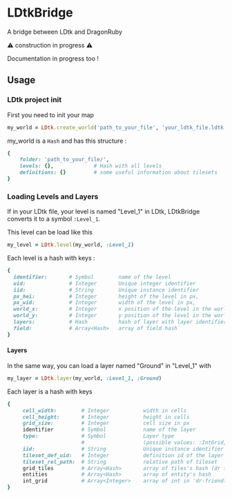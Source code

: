 # LDtkBridge
A bridge between LDtk and DragonRuby


⚠️  construction in progress ⚠️  

Documentation in progress too !


## Usage

### LDtk project init
First you need to init your map

```ruby
my_world = LDtk.create_world('path_to_your_file', 'your_ldtk_file.ldtk')
```
my_world is a `Hash` and has this structure :
```ruby
{
    folder: 'path_to_your_file/',
    levels: {},             # Hash with all levels
    definitions: {}         # some useful information about tilesets
}
```

### Loading Levels and Layers
If in your LDtk file, your level is named "Level_1" in LDtk, LDtkBridge converts it to a symbol `:Level_1`.

This level can be load like this

```ruby
my_level = LDtk.level(my_world, :Level_1)
```

Each level is a hash with keys :
```ruby
{
  identifier:       # Symbol        name of the level
  uid:              # Integer       Unique integer identifier
  iid:              # String        Unique instance identifier
  px_hei:           # Integer       height of the level in px,
  px_wid:           # Integer       width of the level in px,
  world_x:          # Integer       x position of the level in the world in px,
  world_y:          # Integer       y position of the level in the world in px,
  layers:           # Hash          hash of layer with layer identifier as key
  field:            # Array<Hash>   array of field hash`
}
```

#### Layers
In the same way, you can load a layer named "Ground" in "Level_1" with

```ruby
my_layer = LDtk.layer(my_world, :Level_1, :Ground)
```
Each layer is a hash with keys
```ruby
{
     cell_width:        # Integer           width in cells
     cell_height:       # Integer           height in cells
     grid_size:         # Integer           cell size in px
     identifier         # Symbol            name of the layer
     type:              # Symbol            Layer type
                        #                   (possible values: :IntGrid,:Entities, :Tiles or :AutoLayer)
     iid:               # String            Unique instance identifier
     tileset_def_uid:   # Integer           definition id of the layer's tileset
     tileset_rel_path:  # String            relative path of tileset
     grid_tiles         # Array<Hash>       array of tiles's hash (dr friendly)
     entities           # Array<Hash>       array of entity's hash 
     int_grid           # Array<Integer>    array of int in 'dr-friendly' orientation 
}
```

